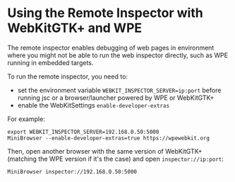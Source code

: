 # Using the Remote Inspector with WebKitGTK+ and WPE

The remote inspector enables debugging of web pages in environment where you might not be able to run the web inspector directly, such as WPE running in embedded targets.

To run the remote inspector, you need to:

- set the environment variable `WEBKIT_INSPECTOR_SERVER=ip:port` before running jsc or a browser/launcher powered by WPE or WebKitGTK+
- enable the WebKitSettings `enable-developer-extras`

For example:

```
export WEBKIT_INSPECTOR_SERVER=192.168.0.50:5000
MiniBrowser --enable-developer-extras=true https://wpewebkit.org
```

Then, open another browser with the same version of WebKitGTK+ (matching the WPE version if it's the case) and open `inspector://ip:port`:


```
MiniBrowser inspector://192.168.0.50:5000
```
